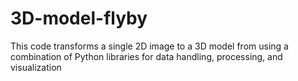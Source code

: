 # 3D-model-flyby
This code transforms a single 2D image to a 3D model from using a combination of Python libraries for data handling, processing, and visualization
